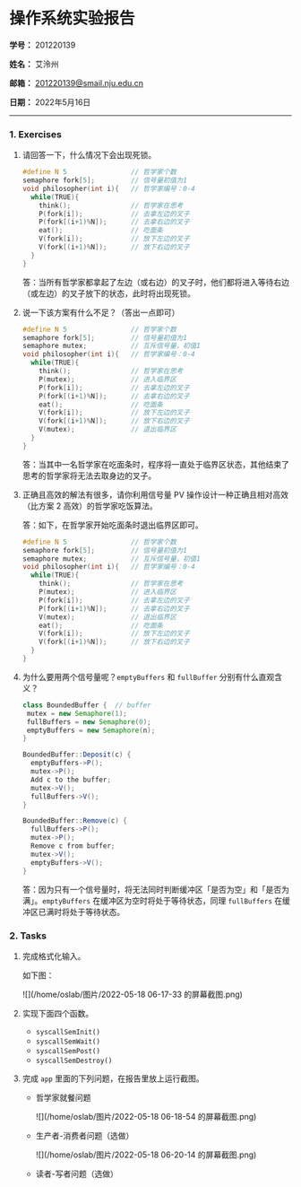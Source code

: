 # 操作系统实验报告

**学号：** 201220139

**姓名：** 艾泠州

**邮箱：** 201220139@smail.nju.edu.cn

**日期：** 2022年5月16日

------

### 1. Exercises

1. 请回答一下，什么情况下会出现死锁。

   ``` C
   #define N 5                // 哲学家个数
   semaphore fork[5];         // 信号量初值为1
   void philosopher(int i){   // 哲学家编号：0-4
     while(TRUE){
       think();               // 哲学家在思考
       P(fork[i]);            // 去拿左边的叉子
       P(fork[(i+1)%N]);      // 去拿右边的叉子
       eat();                 // 吃面条
       V(fork[i]);            // 放下左边的叉子
       V(fork[(i+1)%N]);      // 放下右边的叉子
     }
   }
   ```
   
   答：当所有哲学家都拿起了左边（或右边）的叉子时，他们都将进入等待右边（或左边）的叉子放下的状态，此时将出现死锁。
   
   
   
2. 说一下该方案有什么不足？（答出一点即可）

   ``` C
   #define N 5                // 哲学家个数
   semaphore fork[5];         // 信号量初值为1
   semaphore mutex;           // 互斥信号量，初值1
   void philosopher(int i){   // 哲学家编号：0-4
     while(TRUE){
       think();               // 哲学家在思考
       P(mutex);              // 进入临界区
       P(fork[i]);            // 去拿左边的叉子
       P(fork[(i+1)%N]);      // 去拿右边的叉子
       eat();                 // 吃面条
       V(fork[i]);            // 放下左边的叉子
       V(fork[(i+1)%N]);      // 放下右边的叉子
       V(mutex);              // 退出临界区
     }
   }
   ```

   答：当其中一名哲学家在吃面条时，程序将一直处于临界区状态，其他结束了思考的哲学家将无法去取身边的叉子。

   

3. 正确且高效的解法有很多，请你利用信号量 PV 操作设计一种正确且相对高效（比方案 2 高效）的哲学家吃饭算法。

   答：如下，在哲学家开始吃面条时退出临界区即可。

   ``` C
   #define N 5                // 哲学家个数
   semaphore fork[5];         // 信号量初值为1
   semaphore mutex;           // 互斥信号量，初值1
   void philosopher(int i){   // 哲学家编号：0-4
     while(TRUE){
       think();               // 哲学家在思考
       P(mutex);              // 进入临界区
       P(fork[i]);            // 去拿左边的叉子
       P(fork[(i+1)%N]);      // 去拿右边的叉子
       V(mutex);              // 退出临界区
       eat();                 // 吃面条
       V(fork[i]);            // 放下左边的叉子
       V(fork[(i+1)%N]);      // 放下右边的叉子
     }
   }
   ```

   

4. 为什么要用两个信号量呢？`emptyBuffers` 和 `fullBuffer` 分别有什么直观含义？

   ``` Java
   class BoundedBuffer {  // buffer
   	mutex = new Semaphore(1);
   	fullBuffers = new Semaphore(0);
   	emptyBuffers = new Semaphore(n);
   }
   
   BoundedBuffer::Deposit(c) {
     emptyBuffers->P();
     mutex->P();
     Add c to the buffer;
     mutex->V();
     fullBuffers->V();
   }
   
   BoundedBuffer::Remove(c) {
     fullBuffers->P();
     mutex->P();
     Remove c from buffer;
     mutex->V();
     emptyBuffers->V();
   }
   ```

   答：因为只有一个信号量时，将无法同时判断缓冲区「是否为空」和「是否为满」。`emptyBuffers` 在缓冲区为空时将处于等待状态，同理 `fullBuffers` 在缓冲区已满时将处于等待状态。




### 2. Tasks

1. 完成格式化输入。

   如下图：

   ![](/home/oslab/图片/2022-05-18 06-17-33 的屏幕截图.png)

2. 实现下面四个函数。

   + `syscallSemInit()`
   + `syscallSemWait()`
   + `syscallSemPost()`
   + `syscallSemDestroy()`

3. 完成 `app` 里面的下列问题，在报告里放上运行截图。

   + 哲学家就餐问题

     ![](/home/oslab/图片/2022-05-18 06-18-54 的屏幕截图.png)

   + 生产者-消费者问题（选做）

     ![](/home/oslab/图片/2022-05-18 06-20-14 的屏幕截图.png)

   + 读者-写者问题（选做）
